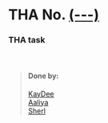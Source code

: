 # THA No.  [(---)](link)

### THA task

<br>

> #### Done by:
>[KayDee](https://github.com/kaydee0502/devsnest-frontend/tree/master/Tha13)  <br>
>[Aaliya](https://github.com/Aaliya7516/Devsnest/tree/main/Web%20Development/Day-013-JS10-Calling_APIs_Promises)<br>
>[Sherl](https://github.com/aayushi221/Devsnest-Frontend/tree/main/DAY%2013)<br>

